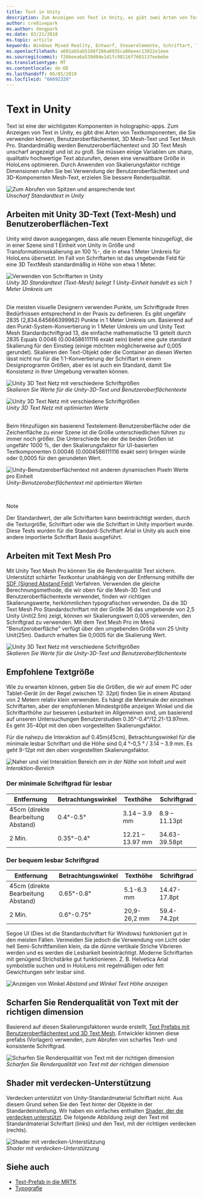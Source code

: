 ```yaml
---
title: Text in Unity
description: Zum Anzeigen von Text in Unity, es gibt zwei Arten von Textkomponenten, die Sie verwenden können – Benutzeroberflächentext und 3D Mesh-Text.
author: cre8ivepark
ms.author: dongpark
ms.date: 03/21/2018
ms.topic: article
keywords: Windows Mixed Reality, Entwurf, Steuerelemente, Schriftart, Typografie, Benutzeroberfläche, Ux
ms.openlocfilehash: a601ab5ab5168f286a0935ca06eeec13022e1eee
ms.sourcegitcommit: f20beea6a539d04e1d1fc98116f7601137eebebe
ms.translationtype: MT
ms.contentlocale: de-DE
ms.lasthandoff: 06/05/2019
ms.locfileid: "66692328"
---
```

# <a name="text-in-unity"></a>Text in Unity

Text ist eine der wichtigsten Komponenten in holographic-apps. Zum Anzeigen von Text in Unity, es gibt drei Arten von Textkomponenten, die Sie verwenden können, Benutzeroberflächentext, 3D Mesh-Text und Text Mesh Pro. Standardmäßig werden Benutzeroberflächentext und 3D Text Mesh unscharf angezeigt und ist zu groß. Sie müssen einige Variablen um sharp, qualitativ hochwertige Text abzurufen, denen eine verwaltbare Größe in HoloLens optimieren. Durch Anwenden von Skalierungsfaktor richtige Dimensionen rufen Sie bei Verwendung der Benutzeroberflächentext und 3D-Komponenten Mesh-Text, erzielen Sie bessere Renderqualität.

![Zum Abrufen von Spitzen und ansprechende text](images/hug-text-02-640px.png)<br>
*Unscharf Standardtext in Unity*

## <a name="working-with-unitys-3d-texttext-mesh-and-ui-text"></a>Arbeiten mit Unity 3D-Text (Text-Mesh) und Benutzeroberflächen-Text

Unity wird davon ausgegangen, dass alle neuen Elemente hinzugefügt, die in einer Szene sind 1 Einheit von Unity in Größe und Transformationsskalierung an 100 %-, die in etwa 1 Meter Umkreis für HoloLens übersetzt. Im Fall von Schriftarten ist das umgebende Feld für eine 3D TextMesh standardmäßig in Höhe von etwa 1 Meter.

![Verwenden von Schriftarten in Unity](images/640px-hug-text-03.png)<br>
*Unity 3D Standardtext (Text-Mesh) belegt 1 Unity-Einheit handelt es sich 1 Meter Umkreis um*

<br>
Die meisten visuelle Designern verwenden Punkte, um Schriftgrade Ihren Bedürfnissen entsprechend in der Praxis zu definieren. Es gibt ungefähr 2835 (2,834.645666399962) Punkte in 1 Meter Umkreis um. Basierend auf den Punkt-System-Konvertierung in 1 Meter Umkreis um und Unity Text Mesh Standardschriftgrad 13, die einfache mathematische 13 geteilt durch 2835 Equals 0.0046 (0.004586111116 exakt sein) bietet eine gute standard Skalierung für den Einstieg (einige möchten möglicherweise auf 0,005 gerundet). Skalieren den Text-Objekt oder die Container an diesen Werten lässt nicht nur für die 1:1-Konvertierung der Schriftart in einem Designprogramm Größen, aber es ist auch ein Standard, damit Sie Konsistenz in Ihrer Umgebung verwalten können.

![Unity 3D Text Netz mit verschiedene Schriftgrößen](images/Text_In_Unity_Measurements1.png)<br>
*Skalieren Sie Werte für die Unity-3D-Text und Benutzeroberflächentexte*

![Unity 3D Text Netz mit verschiedene Schriftgrößen](images/hug-text-05-1000px.png)<br>
*Unity 3D Text Netz mit optimierten Werte*

<br>
Beim Hinzufügen ein basierend Textelement-Benutzeroberfläche oder die Zeichenfläche zu einer Szene ist die Größe unterschiedlichen führen zu immer noch größer. Die Unterschiede bei der die beiden Größen ist ungefähr 1000 %, der den Skalierungsfaktor für UI-basierten Textkomponenten 0.00046 (0.0004586111116 exakt sein) bringen würde oder 0,0005 für den gerundeten Wert.

![Unity-Benutzeroberflächentext mit anderen dynamischen Pixeln Werte pro Einheit](images/hug-text-04-1000px.png)<br>
*Unity-Benutzeroberflächentext mit optimierten Werten*

<br>

>[!NOTE]
>Der Standardwert, der alle Schriftarten kann beeinträchtigt werden, durch die Texturgröße, Schriftart oder wie die Schriftart in Unity importiert wurde. Diese Tests wurden für die Standard-Schriftart Arial in Unity als auch eine andere importierte Schriftart Basis ausgeführt.

## <a name="working-with-text-mesh-pro"></a>Arbeiten mit Text Mesh Pro

Mit Unity Text Mesh Pro können Sie die Renderqualität Text sichern. Unterstützt schärfer Textkontur unabhängig von der Entfernung mithilfe der [SDF (Signed Abstand Feld)](https://steamcdn-a.akamaihd.net/apps/valve/2007/SIGGRAPH2007_AlphaTestedMagnification.pdf) Verfahren. Verwenden die gleiche Berechnungsmethode, die wir oben für die Mesh-3D Text und Benutzeroberflächentexte verwendet, finden wir richtigen Skalierungswerte, herkömmlichen typografischen verwenden. Da die 3D Text Mesh Pro Standardschriftart mit der Größe 36 das umgebende von 2,5 Unity Unit(2.5m) zeigt, können wir Skalierungswert 0,005 verwenden, den Schriftgrad zu verwenden. Mit dem Text Mesh Pro im Menü "Benutzeroberfläche" verfügt über den umgebenden Größe von 25 Unity Unit(25m). Dadurch erhalten Sie 0,0005 für die Skalierung Wert.

![Unity 3D Text Netz mit verschiedene Schriftgrößen](images/Text_In_Unity_Measurements2.png)<br>
*Skalieren Sie Werte für die Unity-3D-Text und Benutzeroberflächentexte*

## <a name="recommended-text-size"></a>Empfohlene Textgröße
Wie zu erwarten können, geben Sie die Größen, die wir auf einem PC oder Tablet-Gerät (in der Regel zwischen 12: 32pt) finden Sie in einem Abstand von 2 Metern relativ klein verwenden. Es hängt die Merkmale der einzelnen Schriftarten, aber der empfohlenen Mindestgröße anzeigen Winkel und die Schriftarthöhe zur besseren Lesbarkeit im Allgemeinen sind, um basierend auf unseren Untersuchungen Benutzerstudien 0.35°-0.4°/12.21-13.97mm. Es geht 35-40pt mit den oben vorgestellten Skalierungsfaktor. 

Für die nahezu die Interaktion auf 0.45m(45cm), Betrachtungswinkel für die minimale lesbar Schriftart und die Höhe sind 0,4 °-0,5 ° / 3.14 – 3.9 mm. Es geht 9-12pt mit den oben vorgestellten Skalierungsfaktor.

![Naher und viel Interaktion Bereich](images/typography-distance-1000px.jpg)
*am in der Nähe von Inhalt und weit Interaktion-Bereich*

### <a name="the-minimum-legible-font-size"></a>Der minimale Schriftgrad für lesbar
| Entfernung | Betrachtungswinkel | Texthöhe | Schriftgrad |
|---------|---------|---------|---------|
| 45cm (direkte Bearbeitung Abstand) | 0.4°-0.5° | 3.14 – 3.9 mm | 8.9 – 11.13pt |
| 2 Min. | 0.35°-0.4° | 12.21 – 13.97 mm | 34.63-39.58pt |


### <a name="the-comfortably-legible-font-size"></a>Der bequem lesbar Schriftgrad
| Entfernung | Betrachtungswinkel | Texthöhe | Schriftgrad |
|---------|---------|---------|---------|
| 45cm (direkte Bearbeitung Abstand) | 0.65°-0.8° | 5.1-6.3 mm | 14.47-17.8pt |
| 2 Min. | 0.6°-0.75° | 20,9-26,2 mm | 59.4-74.2pt |

Segoe UI (Dies ist die Standardschriftart für Windows) funktioniert gut in den meisten Fällen. Vermeiden Sie jedoch die Verwendung von Licht oder hell Semi-Schriftfamilien klein, da die dünne vertikale Striche Vibrieren werden und es werden die Lesbarkeit beeinträchtigt. Moderne Schriftarten mit genügend Strichstärke gut funktionieren. Z. B. Helvetica Arial symbolstile suchen und in HoloLens mit regelmäßigen oder fett Gewichtungen sehr lesbar sind.


![Anzeigen von Winkel](images/Text_In_Unity_ViewingAngle.jpg)
*Abstand und Winkel Text Höhe anzeigen*

## <a name="sharp-text-rendering-quality-with-proper-dimension"></a>Scharfen Sie Renderqualität von Text mit der richtigen dimension

Basierend auf diesen Skalierungsfaktoren wurde erstellt, [Text Prefabs mit Benutzeroberflächentext und 3D Text Mesh](https://github.com/Microsoft/MixedRealityToolkit-Unity/tree/mrtk_release/Assets/MixedRealityToolkit.SDK/StandardAssets/Prefabs/Text). Entwickler können diese prefabs (Vorlagen) verwenden, zum Abrufen von scharfes Text- und konsistente Schriftgrad.

![Scharfen Sie Renderqualität von Text mit der richtigen dimension](images/hug-text-06-1000px.png)<br>
*Scharfen Sie Renderqualität von Text mit der richtigen dimension*

## <a name="shader-with-occlusion-support"></a>Shader mit verdecken-Unterstützung

Verdecken unterstützt von Unity-Standardmaterial Schriftart nicht. Aus diesem Grund sehen Sie den Text hinter der Objekte in der Standardeinstellung. Wir haben ein einfaches enthalten [Shader, der die verdecken unterstützt](https://github.com/microsoft/MixedRealityToolkit-Unity/blob/mrtk_release/Assets/MixedRealityToolkit/StandardAssets/Shaders/Text3DShader.shader). Die folgende Abbildung zeigt den Text mit Standardmaterial Schriftart (links) und den Text, mit der richtigen verdecken (rechts).

![Shader mit verdecken-Unterstützung](images/hug-text-07-1000px.png)<br>
*Shader mit verdecken-Unterstützung*


## <a name="see-also"></a>Siehe auch
* [Text-Prefab in die MRTK](https://github.com/Microsoft/MixedRealityToolkit-Unity/tree/mrtk_release/Assets/MixedRealityToolkit.SDK/StandardAssets/Prefabs/Text)
* [Typografie](typography.md)

 

